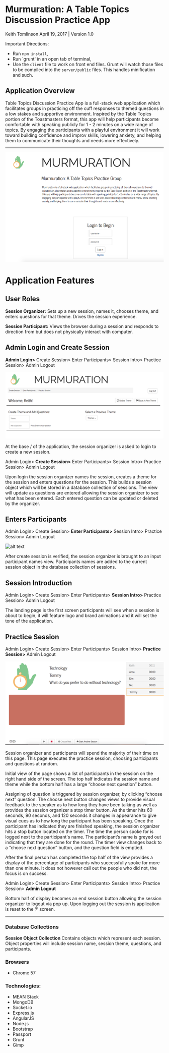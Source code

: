 # Murmuration: A Table Topics Discussion Practice App

Keith Tomlinson
April 19, 2017 | Version 1.0

Important Directions:
* Run `npm install`,
* Run `grunt' in an open tab of terminal,
* Use the `client` file to work on front end files. Grunt will watch those files to be compiled into the `server/public` files. This handles minification and such.

## Application Overview

Table Topics Discussion Practice App is a full-stack web application which facilitates groups in practicing off the cuff responses to themed questions in a low stakes and supportive environment. Inspired by the Table Topics portion of the Toastmasters format, this app will help participants become comfortable with speaking publicly for 1 - 2 minutes on a wide range of topics. By engaging the participants with a playful environment it will work toward building confidence and improv skills, lowering anxiety, and helping them to communicate their thoughts and needs more effectively.

---

  ![alt text](images-for-readme/murmurationLogin.png)
# Application Features
## User Roles

**Session Organizer:**
Sets up a new session, names it, chooses theme, and enters questions for that theme. Drives the session experience.

**Session Participant:**
Views the browser during a session and responds to direction from but does not physically interact with computer.

## Admin Login and Create Session
**Admin Login>** Create Session> Enter Participants> Session Intro> Practice Session> Admin Logout

![alt text](images-for-readme/chooseTheme.png)

At the base / of the application, the session organizer is asked to login to create a new
session.

  Admin Login> **Create Session>** Enter Participants> Session Intro> Practice Session> Admin Logout

Upon login the session organizer names the session, creates a theme for the session and enters questions for the session. This builds a session object which will be stored in a database collection of sessions. The view will update as questions are entered allowing the session organizer to see what has been entered. Each entered question can be updated or deleted by the organizer.

## Enters Participants
  Admin Login> Create Session> **Enter Participants>** Session Intro> Practice Session> Admin Logout
  
  ![alt text](images-for-readme/addParticpants.png)

After create session is verified, the session organizer is brought to an input participant names view. Participants names are added to the current session object in the database collection of sessions.


## Session Introduction

  Admin Login> Create Session> Enter Participants> **Session Intro>** Practice Session> Admin Logout

The landing page is the first screen participants will see when a session is about to begin, it will feature logo and brand animations and it will set the tone of the application.

## Practice Session

  Admin Login> Create Session> Enter Participants> Session Intro> **Practice Session>** Admin Logout
  
  ![alt text](images-for-readme/session.png)

Session organizer and participants will spend the majority of their time on this page. This page executes the practice session, choosing participants and questions at random.

Initial view of the page shows a list of participants in the session on the right hand side of the screen. The top half indicates the session name and theme while the bottom half has a large “choose next question” button.

Assigning of question is triggered by session organizer, by clicking “choose next” question.  The choose next button changes views to provide visual feedback to the speaker as to how long they have been talking as well as provides the session organizer a stop timer button. As the timer hits 60 seconds, 90 seconds, and 120 seconds it changes in appearance to give visual cues as to how long the participant has been speaking. Once the participant has indicated they are finished speaking, the session organizer hits a stop button located on the timer. The time the person spoke for is logged next to the participant's name.  The participant’s name is greyed out indicating that they are done for the round. The timer view changes back to a “choose next question” button, and the question field is emptied.

After the final person has completed the top half of the view provides a display of the percentage of participants who successfully spoke for more than one minute. It does not however call out the people who did not, the focus is on success.

  Admin Login> Create Session> Enter Participants> Session Intro> Practice Session> **Admin Logout**

Bottom half of display becomes an end session button allowing the session organizer to logout via pop up. Upon logging out the session is application is reset to the ‘/’ screen.

---

### Database Collections
**Session Object Collection**
Contains objects which represent each session. Object properties will include session name, session theme, questions, and participants.

### Browsers
  * Chrome 57

### Technologies:

  * MEAN Stack
  * MongoDB
  * Socket.io
  * Express.js
  * AngularJS
  * Node.js
  * Bootstrap
  * Passport
  * Grunt
  * Gimp
